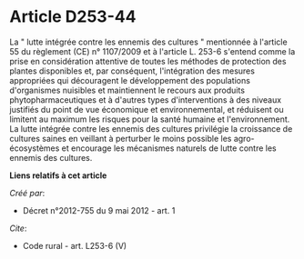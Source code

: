# Article D253-44

La " lutte intégrée contre les ennemis des cultures " mentionnée à l'article 55 du règlement (CE) n° 1107/2009 et à l'article
L. 253-6 s'entend comme la prise en considération attentive de toutes les méthodes de protection des plantes disponibles et,
par conséquent, l'intégration des mesures appropriées qui découragent le développement des populations d'organismes nuisibles
et maintiennent le recours aux produits phytopharmaceutiques et à d'autres types d'interventions à des niveaux justifiés du
point de vue économique et environnemental, et réduisent ou limitent au maximum les risques pour la santé humaine et
l'environnement. La lutte intégrée contre les ennemis des cultures privilégie la croissance de cultures saines en veillant à
perturber le moins possible les agro-écosystèmes et encourage les mécanismes naturels de lutte contre les ennemis des
cultures.

**Liens relatifs à cet article**

_Créé par_:

  - Décret n°2012-755 du 9 mai 2012 - art. 1

_Cite_:

  - Code rural - art. L253-6 (V)
